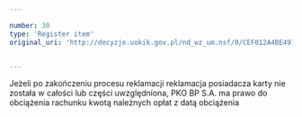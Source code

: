 ```yaml
---

number: 30
type: 'Register item'
original_uri: 'http://decyzje.uokik.gov.pl/nd_wz_um.nsf/0/CEF012A4BE497A0BC12572DD003293CA?OpenDocument'


---
```


Jeżeli po zakończeniu procesu reklamacji reklamacja posiadacza karty nie została w całości lub części uwzględniona, PKO BP S.A. ma prawo do obciążenia rachunku kwotą należnych opłat z datą obciążenia
